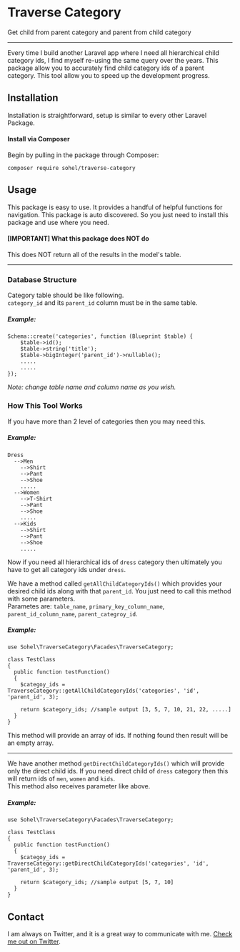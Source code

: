 # Traverse Category
Get child from parent category and parent from child category

---
Every time I build another Laravel app where I need all hierarchical child category ids, I find myself re-using the same query over the years. This package allow you to accurately find child category ids of a parent category. This tool allow you to speed up the development progress.

## Installation

Installation is straightforward, setup is similar to every other Laravel Package.

####  Install via Composer

Begin by pulling in the package through Composer:

```
composer require sohel/traverse-category
```

## Usage

This package is easy to use. It provides a handful of helpful functions for navigation. This package is auto discovered. So you just need to install this package and use where you need.

#### [IMPORTANT] What this package does NOT do

This does NOT return all of the results in the model's table.

---
### Database Structure

Category table should be like following. <br/>
`category_id` and its `parent_id` column must be in the same table.

##### Example:

```
Schema::create('categories', function (Blueprint $table) {
	$table->id();
	$table->string('title');
	$table->bigInteger('parent_id')->nullable();
	.....
	.....
});
```
_Note: change table name and  column name as you wish._
### How This Tool Works

If you have more than 2 level of categories then you may need this.
##### Example:

```
Dress
  -->Men
	-->Shirt
	-->Pant
	-->Shoe
	.....
  -->Women
	-->T-Shirt
	-->Pant
	-->Shoe
	.....
  -->Kids
	-->Shirt
	-->Pant
	-->Shoe
	.....
```
Now if you need all hierarchical ids of `dress` category then ultimately you have to get all category ids under `dress`. 

We have a method called `getAllChildCategoryIds()` which provides your desired child ids along with that `parent_id`. You just need to call this method with some parameters. <br>
Parametes are: `table_name`, `primary_key_column_name`, `parent_id_column_name`, `parent_categroy_id`.
##### Example:

```
use Sohel\TraverseCategory\Facades\TraverseCategory;

class TestClass
{
  public function testFunction()
  {
    $categoy_ids = TraverseCategory::getAllChildCategoryIds('categories', 'id', 'parent_id', 3);

    return $category_ids; //sample output [3, 5, 7, 10, 21, 22, .....]
  }
}

```

This method will provide an array of ids. If nothing found then result will be an empty array.

---

We have another method `getDirectChildCategoryIds()` which will provide only the direct child ids. If you need direct child of `dress` category then this will return ids of `men`, `women` and `kids`. <br>
This method also receives parameter like above.
##### Example:

```
use Sohel\TraverseCategory\Facades\TraverseCategory;

class TestClass
{
  public function testFunction()
  {
    $categoy_ids = TraverseCategory::getDirectChildCategoryIds('categories', 'id', 'parent_id', 3);

    return $category_ids; //sample output [5, 7, 10]
  }
}

```

## Contact

I am always on Twitter, and it is a great way to communicate with me. [Check me out on Twitter](https://twitter.com/_sohel664).
